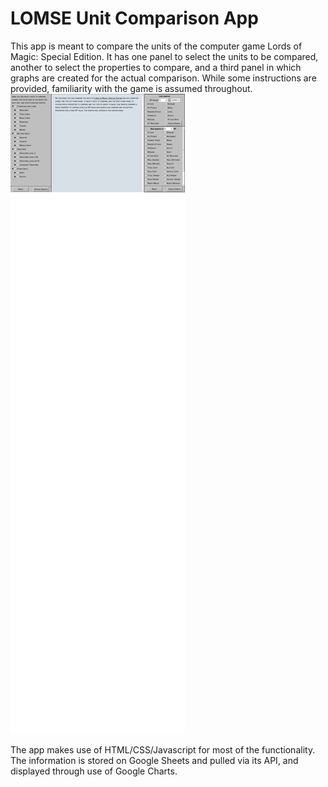# LOMSE Unit Comparison App
This app is meant to compare the units of the computer game Lords of Magic: Special Edition.  It has one panel to select the units to be compared, another to select the properties to compare, and a third panel in which graphs are created for the actual comparison.  While some instructions are provided, familiarity with the game is assumed throughout.
![This should be a screenshot of the app.](/screenshot.png)

The app makes use of HTML/CSS/Javascript for most of the functionality.  The information is stored on Google Sheets and pulled via its API, and displayed through use of Google Charts.
